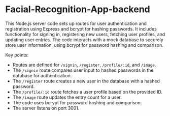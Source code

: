 # Facial-Recognition-App-backend
This Node.js server code sets up routes for user authentication and registration using Express and bcrypt for hashing passwords. It includes functionality for signing in, registering new users, fetching user profiles, and updating user entries. The code interacts with a mock database to securely store user information, using bcrypt for password hashing and comparison.

Key points:
- Routes are defined for `/signin`, `/register`, `/profile/:id`, and `/image`.
- The `/signin` route compares user input to hashed passwords in the database for authentication.
- The `/register` route creates a new user in the database with a hashed password.
- The `/profile/:id` route fetches a user profile based on the provided ID.
- The `/image` route updates the entry count for a user.
- The code uses bcrypt for password hashing and comparison.
- The server listens on port 3001.
